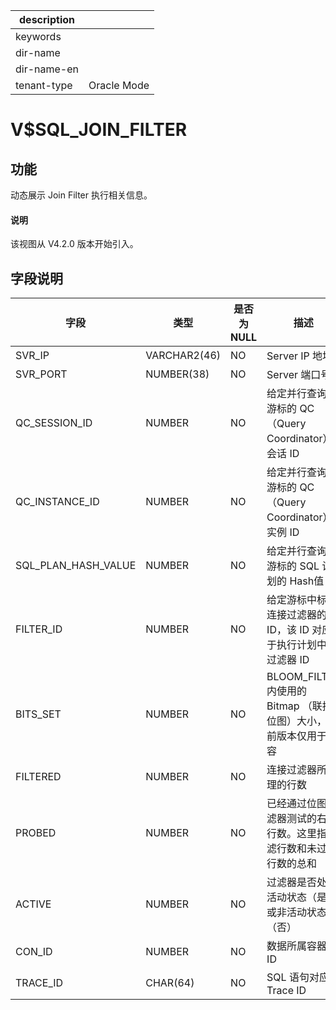 |description||
|---|---|
|keywords||
|dir-name||
|dir-name-en||
|tenant-type|Oracle Mode|

# V$SQL_JOIN_FILTER

## 功能

动态展示 Join Filter 执行相关信息。

<main id="notice" type='explain'>
  <h4>说明</h4>
  <p>该视图从 V4.2.0 版本开始引入。</p>
</main>

## 字段说明

| **字段** | **类型** | **是否为 NULL** | **描述** |
| --- | --- | --- | --- |
| SVR_IP | VARCHAR2(46) | NO | Server IP 地址 |
| SVR_PORT | NUMBER(38) | NO | Server 端口号 |
| QC_SESSION_ID | NUMBER | NO | 给定并行查询的游标的 QC（Query Coordinator）会话 ID |
| QC_INSTANCE_ID | NUMBER | NO | 给定并行查询的游标的 QC（Query Coordinator）实例 ID |
| SQL_PLAN_HASH_VALUE | NUMBER | NO | 给定并行查询的游标的 SQL 计划的 Hash值 |
| FILTER_ID | NUMBER | NO | 给定游标中标识连接过滤器的 ID，该 ID 对应于执行计划中的过滤器 ID |
| BITS_SET | NUMBER | NO |  BLOOM_FILTER 内使用的 Bitmap （联接位图）大小，当前版本仅用于兼容   |
| FILTERED | NUMBER | NO | 连接过滤器所处理的行数 |
| PROBED | NUMBER | NO | 已经通过位图过滤器测试的右表行数。这里指过滤行数和未过滤行数的总和 |
| ACTIVE | NUMBER | NO | 过滤器是否处于活动状态（是）或非活动状态（否） |
| CON_ID | NUMBER | NO | 数据所属容器的ID |
| TRACE_ID | CHAR(64) | NO | SQL 语句对应的 Trace ID |
